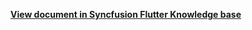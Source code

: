 **[View document in Syncfusion Flutter Knowledge base](https://www.syncfusion.com/kb/12616/how-to-add-the-appointments-to-firestore-database-using-flutter-calendar)**
